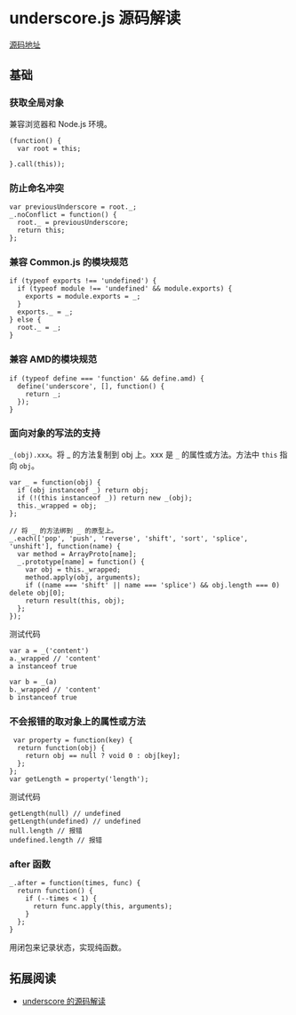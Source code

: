 # underscore.js 源码解读
[源码地址](http://underscorejs.org/docs/underscore.html)

## 基础
### 获取全局对象
兼容浏览器和 Node.js 环境。
```
(function() {
  var root = this;
  
}.call(this));
```

### 防止命名冲突
```
var previousUnderscore = root._;
_.noConflict = function() {
  root._ = previousUnderscore;
  return this;
};
```

### 兼容 Common.js 的模块规范
```
if (typeof exports !== 'undefined') {
  if (typeof module !== 'undefined' && module.exports) {
    exports = module.exports = _;
  }
  exports._ = _;
} else {
  root._ = _;
}
```

### 兼容 AMD的模块规范

```
if (typeof define === 'function' && define.amd) {
  define('underscore', [], function() {
    return _;
  });
}
```

### 面向对象的写法的支持
`_(obj).xxx`。将 _ 的方法复制到 obj 上。xxx 是 `_` 的属性或方法。方法中 `this` 指向 `obj`。
```
var _ = function(obj) {
  if (obj instanceof _) return obj;
  if (!(this instanceof _)) return new _(obj);
  this._wrapped = obj;
};

// 将 _ 的方法绑到 _ 的原型上。
_.each(['pop', 'push', 'reverse', 'shift', 'sort', 'splice', 'unshift'], function(name) {
  var method = ArrayProto[name];
  _.prototype[name] = function() {
    var obj = this._wrapped;
    method.apply(obj, arguments);
    if ((name === 'shift' || name === 'splice') && obj.length === 0) delete obj[0];
    return result(this, obj);
  };
});
```

测试代码
```
var a = _('content')
a._wrapped // 'content'
a instanceof true

var b = _(a)
b._wrapped // 'content'
b instanceof true
```

### 不会报错的取对象上的属性或方法
```
 var property = function(key) {
  return function(obj) {
    return obj == null ? void 0 : obj[key];
  };
};
var getLength = property('length'); 
```

测试代码
```
getLength(null) // undefined
getLength(undefined) // undefined
null.length // 报错
undefined.length // 报错
```

### after 函数
```
_.after = function(times, func) {
  return function() {
    if (--times < 1) {
      return func.apply(this, arguments);
    }
  };
}
```

用闭包来记录状态，实现纯函数。

## 拓展阅读
* [underscore 的源码解读](https://github.com/hanzichi/underscore-analysis) 





